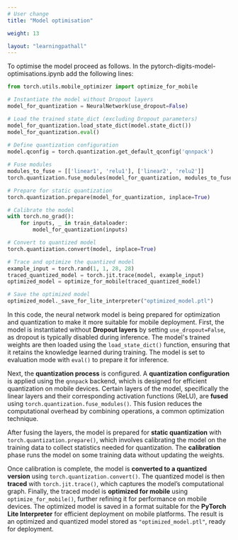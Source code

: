 ```yaml
---
# User change
title: "Model optimisation"

weight: 13

layout: "learningpathall"
---
```


To optimise the model proceed as follows. In the pytorch-digits-model-optimisations.ipynb add the following lines:

```Python
from torch.utils.mobile_optimizer import optimize_for_mobile

# Instantiate the model without Dropout layers
model_for_quantization = NeuralNetwork(use_dropout=False)

# Load the trained state_dict (excluding Dropout parameters)
model_for_quantization.load_state_dict(model.state_dict())
model_for_quantization.eval()
    
# Define quantization configuration
model.qconfig = torch.quantization.get_default_qconfig('qnnpack')

# Fuse modules
modules_to_fuse = [['linear1', 'relu1'], ['linear2', 'relu2']]
torch.quantization.fuse_modules(model_for_quantization, modules_to_fuse, inplace=True)

# Prepare for static quantization
torch.quantization.prepare(model_for_quantization, inplace=True)

# Calibrate the model 
with torch.no_grad():
    for inputs, _ in train_dataloader:
        model_for_quantization(inputs)

# Convert to quantized model
torch.quantization.convert(model, inplace=True)

# Trace and optimize the quantized model
example_input = torch.rand(1, 1, 28, 28)
traced_quantized_model = torch.jit.trace(model, example_input)
optimized_model = optimize_for_mobile(traced_quantized_model)

# Save the optimized model
optimized_model._save_for_lite_interpreter("optimized_model.ptl")
```

In this code, the neural network model is being prepared for optimization and quantization to make it more suitable for mobile deployment. First, the model is instantiated without **Dropout layers** by setting `use_dropout=False`, as dropout is typically disabled during inference. The model's trained weights are then loaded using the `load_state_dict()` function, ensuring that it retains the knowledge learned during training. The model is set to evaluation mode with `eval()` to prepare it for inference.

Next, the **quantization process** is configured. A **quantization configuration** is applied using the `qnnpack` backend, which is designed for efficient quantization on mobile devices. Certain layers of the model, specifically the linear layers and their corresponding activation functions (ReLU), are **fused** using `torch.quantization.fuse_modules()`. This fusion reduces the computational overhead by combining operations, a common optimization technique.

After fusing the layers, the model is prepared for **static quantization** with `torch.quantization.prepare()`, which involves calibrating the model on the training data to collect statistics needed for quantization. The **calibration** phase runs the model on some training data without updating the weights.

Once calibration is complete, the model is **converted to a quantized version** using `torch.quantization.convert()`. The quantized model is then **traced** with `torch.jit.trace()`, which captures the model’s computational graph. Finally, the traced model is **optimized for mobile** using `optimize_for_mobile()`, further refining it for performance on mobile devices. The optimized model is saved in a format suitable for the **PyTorch Lite Interpreter** for efficient deployment on mobile platforms. The result is an optimized and quantized model stored as `"optimized_model.ptl"`, ready for deployment.